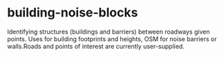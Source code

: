# building-noise-blocks
Identifying structures (buildings and barriers) between roadways given points. Uses for building footprints and heights, OSM for noise barriers or walls.Roads and points of interest are currently user-supplied.
